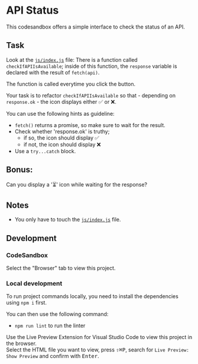 # API Status

This codesandbox offers a simple interface to check the status of an API.

## Task

Look at the [`js/index.js`](./js/index.js) file: There is a function called `checkIfAPIIsAvailable`; inside of this function, the `response` variable is declared with the result of `fetch(api)`.

The function is called everytime you click the button.

Your task is to refactor `checkIfAPIIsAvailable` so that - depending on `response.ok` - the icon displays either ✅ or ❌.

You can use the following hints as guideline:

- `fetch()` returns a promise, so make sure to wait for the result.
- Check whether 'response.ok' is truthy;
  - if so, the icon should display ✅
  - if not, the icon should display ❌
- Use a `try...catch` block.

## Bonus:

Can you display a '⏳' icon while waiting for the response?

## Notes

- You only have to touch the [`js/index.js`](./js/index.js) file.

## Development

### CodeSandbox

Select the "Browser" tab to view this project.

### Local development

To run project commands locally, you need to install the dependencies using `npm i` first.

You can then use the following command:

- `npm run lint` to run the linter

Use the Live Preview Extension for Visual Studio Code to view this project in the browser.  
Select the HTML file you want to view, press <kbd>⇧</kbd><kbd>⌘</kbd><kbd>P</kbd>, search for `Live Preview: Show Preview` and confirm with <kbd>Enter</kbd>.

